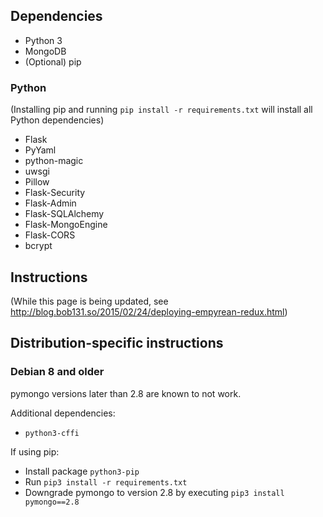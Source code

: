 ## Dependencies
* Python 3  
* MongoDB  
* (Optional) pip  

### Python
(Installing pip and running ```pip install -r requirements.txt``` will install all Python dependencies)  

* Flask
* PyYaml
* python-magic
* uwsgi
* Pillow
* Flask-Security
* Flask-Admin
* Flask-SQLAlchemy
* Flask-MongoEngine
* Flask-CORS
* bcrypt

## Instructions  
(While this page is being updated, see http://blog.bob131.so/2015/02/24/deploying-empyrean-redux.html)

## Distribution-specific instructions

### Debian 8 and older

pymongo versions later than 2.8 are known to not work.

Additional dependencies:

* ```python3-cffi```

If using pip:

* Install package ```python3-pip```
* Run ```pip3 install -r requirements.txt```  
* Downgrade pymongo to version 2.8 by executing ```pip3 install pymongo==2.8```
